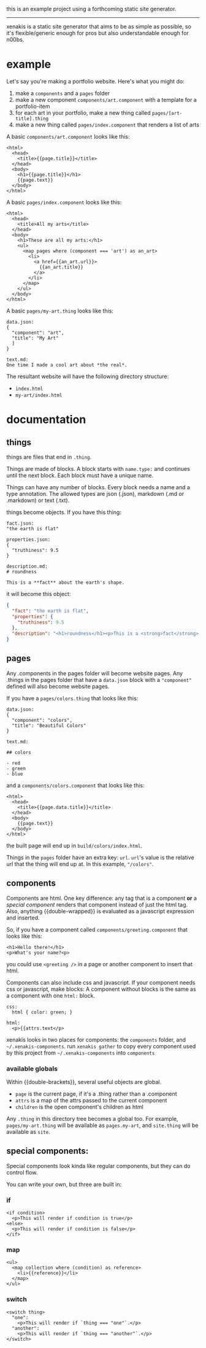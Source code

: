 this is an example project using a forthcoming static site generator.

* * * 

xenakis is a static site generator that aims to be as simple as possible, so it's flexible/generic enough for pros but also understandable enough for n00bs.

# example

Let's say you're making a portfolio website. Here's what you might do:

1. make a `components` and a `pages` folder
2. make a new component `components/art.component` with a template for a portfolio-item
3. for each art in your portfolio, make a new thing called `pages/[art-title].thing`
4. make a new thing called `pages/index.component` that renders a list of arts

A basic `components/art.component` looks like this:

```
<html>
  <head>
    <title>{{page.title}}</title>
  </head>
  <body>
    <h1>{{page.title}}</h1>
    {{page.text}}
  </body>
</html>
```

A basic `pages/index.component` looks like this:

```
<html>
  <head>
    <title>All my arts</title>
  </head>
  <body>
    <h1>These are all my arts:</h1>
    <ul>
      <map pages where (component === 'art') as an_art>
        <li>
          <a href={{an_art.url}}>
            {{an_art.title}}
          </a>
        </li>
      </map>
    </ul>
  </body>
</html>
```

A basic `pages/my-art.thing` looks like this:

```
data.json:
{
  "component": "art",
  "title": "My Art"
  ]
}

text.md:
One time I made a cool art about *the real*.
```

The resultant website will have the following directory structure:

* `index.html`
* `my-art/index.html`


# documentation

## things

things are files that end in `.thing`.

Things are made of blocks. A block starts with `name.type:` and continues until the next block. Each block must have a unique name.

Things can have any number of blocks. Every block needs a name and a type annotation. The allowed types are json (.json), markdown (.md or .markdown) or text (.txt).

things become objects. If you have this thing:

```
fact.json:
"the earth is flat"

properties.json:
{
  "truthiness": 9.5
}

description.md:
# roundness

This is a **fact** about the earth's shape.
```

it will become this object:

```json
{
  "fact": "the earth is flat",
  "properties": {
    "truthiness": 9.5
  },
  "description": "<h1>roundness</h1><p>This is a <strong>fact</strong> about the earth's shape.</p>"
}
```

## pages

Any .components in the pages folder will become website pages. Any .things in the pages folder that have a `data.json` block with a `"component"` defined will also become website pages. 

If you have a `pages/colors.thing` that looks like this:

```
data.json:
{
  "component": "colors",
  "title": "Beautiful Colors"
}

text.md:

## colors

- red
- green
- blue
```

and a `components/colors.component` that looks like this:

```
<html>
  <head>
    <title>{{page.data.title}}</title>
  </head>
  <body>
    {{page.text}}
  </body>
</html>
```

the built page will end up in `build/colors/index.html`.

Things in the `pages` folder have an extra key: `url`. `url`'s value is the relative url that the thing will end up at. In this example, `"/colors"`.

## components

Components are html. One key difference: any tag that is a component **or** a *special component* renders that component instead of just the html tag. Also, anything {{double-wrapped}} is evaluated as a javascript expression and inserted.

So, if you have a component called `components/greeting.component` that looks like this:

```
<h1>Hello there!</h1>
<p>What's your name?<p>
```

you could use `<greeting />` in a page or another component to insert that html.

Components can also include css and javascript. If your component needs css or javascript, make blocks: A component without blocks is the same as a component with one `html:` block.

```
css: 
  html { color: green; }

html:
  <p>{{attrs.text</p>
```

xenakis looks in two places for components: the `components` folder, and `~/.xenakis-components`. run `xenakis gather` to copy every component used by this project from `~/.xenakis-components` into `components`

### available globals

Within {{double-brackets}}, several useful objects are global.

- `page` is the current page, if it's a .thing rather than a .component
- `attrs` is a map of the attrs passed to the current component
- `children` is the open component's children as html

Any `.thing` in this directory tree becomes a global too. For example, `pages/my-art.thing` will be available as `pages.my-art`, and `site.thing` will be available as `site`.

## special components:

Special components look kinda like regular components, but they can do control flow. 

You can write your own, but three are built in:

### if

```
<if condition>
  <p>This will render if condition is true</p>
<else>
  <p>This will render if condition is false</p>
</if>
```

### map

```
<ul>
  <map collection where (condition) as reference>
    <li>{{reference}}</li>
  </map>
</ul>
```

### switch

```
<switch thing>
  "one":
    <p>This will render if `thing === "one"`.</p>
  "another":
    <p>This will render if `thing === "another"`.</p>
</switch>
```

